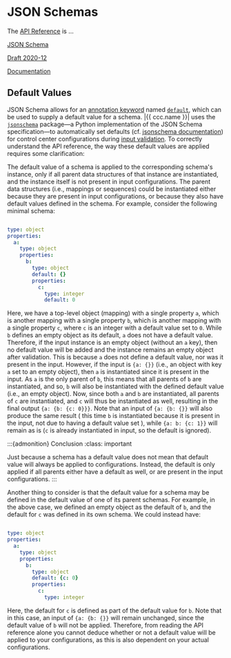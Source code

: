 # JSON Schemas

The [API Reference](#api) is ...


[JSON Schema](https://json-schema.org/)

[Draft 2020-12](https://json-schema.org/draft/2020-12)

[Documentation](https://json-schema.org/understanding-json-schema)


## Default Values

JSON Schema allows for an [annotation keyword](https://json-schema.org/understanding-json-schema/reference/annotations)
named [`default`](https://json-schema.org/draft/2020-12/json-schema-validation#name-default),
which can be used to supply a default value for a schema.
|{{ ccc.name }}| uses the [`jsonschema`](https://github.com/python-jsonschema/jsonschema)
package—a Python implementation of the JSON Schema specification—to automatically
set defaults (cf. [jsonschema documentation](https://python-jsonschema.readthedocs.io/en/stable/faq/#why-doesn-t-my-schema-s-default-property-set-the-default-on-my-instance))
for control center configurations during [input validation](#manual-cc-sync).
To correctly understand the API reference,
the way these default values are applied requires some clarification:

The default value of a schema is applied to the corresponding schema's instance,
only if all parent data structures of that instance are instantiated,
and the instance itself is not present in input configurations.
The parent data structures (i.e., mappings or sequences) could be instantiated
either because they are present in input configurations, or because they
also have default values defined in the schema.
For example, consider the following minimal schema:

```yaml

type: object
properties:
  a:
    type: object
    properties:
      b:
        type: object
        default: {}
        properties:
          c:
            type: integer
            default: 0
```

Here, we have a top-level object (mapping) with a single property `a`,
which is another mapping with a single property `b`,
which is another mapping with a single property `c`,
where `c` is an integer with a default value set to `0`.
While `b` defines an empty object as its default, `a` does not have a default value.
Therefore, if the input instance is an empty object (without an `a` key),
then no default value will be added and the instance remains an empty object after validation.
This is because `a` does not define a default value, nor was it present in the input.
However, if the input is `{a: {}}` (i.e., an object with key `a` set to an empty object),
then `a` is instantiated since it is present in the input.
As `a` is the only parent of `b`, this means that all parents of `b` are instantiated,
and so, `b` will also be instantiated with the defined default value (i.e., an empty object).
Now, since both `a` and `b` are instantiated, all parents of `c` are instantiated,
and `c` will thus be instantiated as well, resulting in the final output `{a: {b: {c: 0}}}`.
Note that an input of `{a: {b: {}}` will also produce the same result (
this time `b` is instantiated because it is present in the input, not due to having a default value set 
), while `{a: b: {c: 1}}` will remain as is (`c` is already instantiated in input, so the default is ignored).


:::{admonition} Conclusion
:class: important

Just because a schema has a default value does not mean that default value
will always be applied to configurations. Instead, the default is only applied
if all parents either have a default as well, or are present in the input configurations.
:::


Another thing to consider is that the default value for a schema
may be defined in the default value of one of its parent schemas.
For example, in the above case, we defined an empty object as the default of `b`,
and the default for `c` was defined in its own schema. We could instead have:

```yaml

type: object
properties:
  a:
    type: object
    properties:
      b:
        type: object
        default: {c: 0}
        properties:
          c:
            type: integer
```

Here, the default for `c` is defined as part of the default value for `b`.
Note that in this case, an input of `{a: {b: {}}` will remain unchanged,
since the default value of `b` will not be applied.
Therefore, from reading the API reference alone you cannot deduce whether
or not a default value will be applied to your configurations,
as this is also dependent on your actual configurations. 
